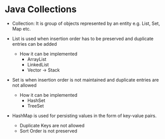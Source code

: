 # Java Collections
* Collection: It is group of objects represented by an entity e.g. List, Set, Map etc.
  
* List is used when insertion order has to be preserved and duplicate entries can be added
  - How it can be implemented
    - ArrayList
    - LinkedList
    - Vector 
       -> Stack
       
 * Set is when insertion order is not maintained and duplicate entries are not allowed
    - How it can be implemented
      - HashSet
      - TreeSet

* HashMap is used for persisting values in the form of key-value pairs.
  - Duplicate Keys are not allowed
  - Sort Order is not preserved
